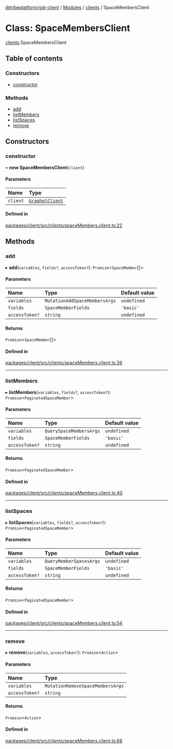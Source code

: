 [@tribeplatform/gql-client](../README.md) / [Modules](../modules.md) / [clients](../modules/clients.md) / SpaceMembersClient

# Class: SpaceMembersClient

[clients](../modules/clients.md).SpaceMembersClient

## Table of contents

### Constructors

- [constructor](clients.SpaceMembersClient.md#constructor)

### Methods

- [add](clients.SpaceMembersClient.md#add)
- [listMembers](clients.SpaceMembersClient.md#listmembers)
- [listSpaces](clients.SpaceMembersClient.md#listspaces)
- [remove](clients.SpaceMembersClient.md#remove)

## Constructors

### constructor

• **new SpaceMembersClient**(`client`)

#### Parameters

| Name | Type |
| :------ | :------ |
| `client` | [`GraphqlClient`](clients.GraphqlClient.md) |

#### Defined in

[packages/client/src/clients/spaceMembers.client.ts:22](https://gitlab.com/tribeplatform/tribe-neo/-/blob/master/packages/client/src/clients/spaceMembers.client.ts#L22)

## Methods

### add

▸ **add**(`variables`, `fields?`, `accessToken?`): `Promise`<`SpaceMember`[]\>

#### Parameters

| Name | Type | Default value |
| :------ | :------ | :------ |
| `variables` | `MutationAddSpaceMembersArgs` | `undefined` |
| `fields` | `SpaceMemberFields` | `'basic'` |
| `accessToken?` | `string` | `undefined` |

#### Returns

`Promise`<`SpaceMember`[]\>

#### Defined in

[packages/client/src/clients/spaceMembers.client.ts:26](https://gitlab.com/tribeplatform/tribe-neo/-/blob/master/packages/client/src/clients/spaceMembers.client.ts#L26)

___

### listMembers

▸ **listMembers**(`variables`, `fields?`, `accessToken?`): `Promise`<`PaginatedSpaceMember`\>

#### Parameters

| Name | Type | Default value |
| :------ | :------ | :------ |
| `variables` | `QuerySpaceMembersArgs` | `undefined` |
| `fields` | `SpaceMemberFields` | `'basic'` |
| `accessToken?` | `string` | `undefined` |

#### Returns

`Promise`<`PaginatedSpaceMember`\>

#### Defined in

[packages/client/src/clients/spaceMembers.client.ts:40](https://gitlab.com/tribeplatform/tribe-neo/-/blob/master/packages/client/src/clients/spaceMembers.client.ts#L40)

___

### listSpaces

▸ **listSpaces**(`variables`, `fields?`, `accessToken?`): `Promise`<`PaginatedSpaceMember`\>

#### Parameters

| Name | Type | Default value |
| :------ | :------ | :------ |
| `variables` | `QueryMemberSpacesArgs` | `undefined` |
| `fields` | `SpaceMemberFields` | `'basic'` |
| `accessToken?` | `string` | `undefined` |

#### Returns

`Promise`<`PaginatedSpaceMember`\>

#### Defined in

[packages/client/src/clients/spaceMembers.client.ts:54](https://gitlab.com/tribeplatform/tribe-neo/-/blob/master/packages/client/src/clients/spaceMembers.client.ts#L54)

___

### remove

▸ **remove**(`variables`, `accessToken?`): `Promise`<`Action`\>

#### Parameters

| Name | Type |
| :------ | :------ |
| `variables` | `MutationRemoveSpaceMembersArgs` |
| `accessToken?` | `string` |

#### Returns

`Promise`<`Action`\>

#### Defined in

[packages/client/src/clients/spaceMembers.client.ts:68](https://gitlab.com/tribeplatform/tribe-neo/-/blob/master/packages/client/src/clients/spaceMembers.client.ts#L68)
